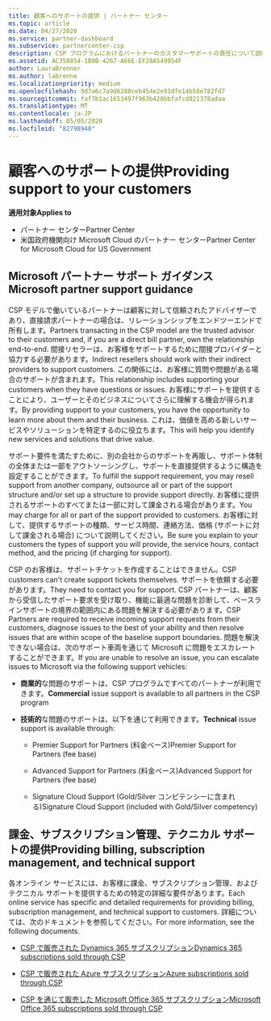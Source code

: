 ```yaml
---
title: 顧客へのサポートの提供 | パートナー センター
ms.topic: article
ms.date: 04/27/2020
ms.service: partner-dashboard
ms.subservice: partnercenter-csp
description: CSP プログラムにおけるパートナーのカスタマーサポートの責任について説明します。
ms.assetid: AC358854-1B0B-4267-A66E-EF28A549954F
author: LauraBrenner
ms.author: labrenne
ms.localizationpriority: medium
ms.openlocfilehash: 9d7a6c7a9d6280ceb454e2e93dfe14b58e782fd7
ms.sourcegitcommit: faf7b1ac1653497f963b428bbfafcd821378adaa
ms.translationtype: MT
ms.contentlocale: ja-JP
ms.lasthandoff: 05/05/2020
ms.locfileid: "82798940"
---
```

# <a name="providing-support-to-your-customers"></a><span data-ttu-id="e46af-103">顧客へのサポートの提供</span><span class="sxs-lookup"><span data-stu-id="e46af-103">Providing support to your customers</span></span>

<span data-ttu-id="e46af-104">**適用対象**</span><span class="sxs-lookup"><span data-stu-id="e46af-104">**Applies to**</span></span>

-  <span data-ttu-id="e46af-105">パートナー センター</span><span class="sxs-lookup"><span data-stu-id="e46af-105">Partner Center</span></span>
-  <span data-ttu-id="e46af-106">米国政府機関向け Microsoft Cloud のパートナー センター</span><span class="sxs-lookup"><span data-stu-id="e46af-106">Partner Center for Microsoft Cloud for US Government</span></span>


## <a name="microsoft-partner-support-guidance"></a><span data-ttu-id="e46af-107">Microsoft パートナー サポート ガイダンス</span><span class="sxs-lookup"><span data-stu-id="e46af-107">Microsoft partner support guidance</span></span>

<span data-ttu-id="e46af-108">CSP モデルで働いているパートナーは顧客に対して信頼されたアドバイザーであり、直接請求パートナーの場合は、リレーションシップをエンドツーエンドで所有します。</span><span class="sxs-lookup"><span data-stu-id="e46af-108">Partners transacting in the CSP model are the trusted advisor to their customers and, if you are a direct bill partner, own the relationship end-to-end.</span></span> <span data-ttu-id="e46af-109">間接リセラーは、お客様をサポートするために間接プロバイダーと協力する必要があります。</span><span class="sxs-lookup"><span data-stu-id="e46af-109">Indirect resellers should work with their indirect providers to support customers.</span></span> <span data-ttu-id="e46af-110">この関係には、お客様に質問や問題がある場合のサポートが含まれます。</span><span class="sxs-lookup"><span data-stu-id="e46af-110">This relationship includes supporting your customers when they have questions or issues.</span></span> <span data-ttu-id="e46af-111">お客様にサポートを提供することにより、ユーザーとそのビジネスについてさらに理解する機会が得られます。</span><span class="sxs-lookup"><span data-stu-id="e46af-111">By providing support to your customers, you have the opportunity to learn more about them and their business.</span></span> <span data-ttu-id="e46af-112">これは、価値を高める新しいサービスやソリューションを特定するのに役立ちます。</span><span class="sxs-lookup"><span data-stu-id="e46af-112">This will help you identify new services and solutions that drive value.</span></span>

<span data-ttu-id="e46af-113">サポート要件を満たすために、別の会社からのサポートを再販し、サポート体制の全体または一部をアウトソーシングし、サポートを直接提供するように構造を設定することができます。</span><span class="sxs-lookup"><span data-stu-id="e46af-113">To fulfill the support requirement,  you may resell support from another company, outsource all or part of the support structure and/or set up a structure to provide support directly.</span></span> <span data-ttu-id="e46af-114">お客様に提供されるサポートのすべてまたは一部に対して課金される場合があります。</span><span class="sxs-lookup"><span data-stu-id="e46af-114">You may charge for all or part of the support provided to customers.</span></span> <span data-ttu-id="e46af-115">お客様に対して、提供するサポートの種類、サービス時間、連絡方法、価格 (サポートに対して課金される場合) について説明してください。</span><span class="sxs-lookup"><span data-stu-id="e46af-115">Be sure you explain to your customers the types of support you will provide, the service hours, contact method, and the pricing (if charging for support).</span></span>

<span data-ttu-id="e46af-116">CSP のお客様は、サポートチケットを作成することはできません。</span><span class="sxs-lookup"><span data-stu-id="e46af-116">CSP customers can't create support tickets themselves.</span></span> <span data-ttu-id="e46af-117">サポートを依頼する必要があります。</span><span class="sxs-lookup"><span data-stu-id="e46af-117">They need to contact you for support.</span></span> <span data-ttu-id="e46af-118">CSP パートナーは、顧客から受信したサポート要求を受け取り、機能に最適な問題を診断して、ベースラインサポートの境界の範囲内にある問題を解決する必要があります。</span><span class="sxs-lookup"><span data-stu-id="e46af-118">CSP Partners are required to receive incoming support requests from their customers, diagnose issues to the best of your ability and then resolve issues that are within scope of the baseline support boundaries.</span></span> <span data-ttu-id="e46af-119">問題を解決できない場合は、次のサポート車両を通じて Microsoft に問題をエスカレートすることができます。</span><span class="sxs-lookup"><span data-stu-id="e46af-119">If you are unable to resolve an issue, you can escalate issues to Microsoft via the following support vehicles:</span></span>

- <span data-ttu-id="e46af-120">**商業的**な問題のサポートは、CSP プログラムですべてのパートナーが利用できます。</span><span class="sxs-lookup"><span data-stu-id="e46af-120">**Commercial** issue support is available to all partners in the CSP program</span></span>

- <span data-ttu-id="e46af-121">**技術的**な問題のサポートは、以下を通じて利用できます。</span><span class="sxs-lookup"><span data-stu-id="e46af-121">**Technical** issue support is available through:</span></span>

    - <span data-ttu-id="e46af-122">Premier Support for Partners (料金ベース)</span><span class="sxs-lookup"><span data-stu-id="e46af-122">Premier Support for Partners (fee base)</span></span>

    - <span data-ttu-id="e46af-123">Advanced Support for Partners (料金ベース)</span><span class="sxs-lookup"><span data-stu-id="e46af-123">Advanced Support for Partners (fee base)</span></span>

    - <span data-ttu-id="e46af-124">Signature Cloud Support (Gold/Silver コンピテンシーに含まれる)</span><span class="sxs-lookup"><span data-stu-id="e46af-124">Signature Cloud Support (included with Gold/Silver competency)</span></span>

## <a name="providing-billing-subscription-management-and-technical-support"></a><span data-ttu-id="e46af-125">課金、サブスクリプション管理、テクニカル サポートの提供</span><span class="sxs-lookup"><span data-stu-id="e46af-125">Providing billing, subscription management, and technical support</span></span> 

<span data-ttu-id="e46af-126">各オンライン サービスには、お客様に課金、サブスクリプション管理、およびテクニカル サポートを提供するための特定の詳細な要件があります。</span><span class="sxs-lookup"><span data-stu-id="e46af-126">Each online service has specific and detailed requirements for providing billing, subscription management, and technical support to customers.</span></span> <span data-ttu-id="e46af-127">詳細については、次のドキュメントを参照してください。</span><span class="sxs-lookup"><span data-stu-id="e46af-127">For more information, see the following documents.</span></span>

- [<span data-ttu-id="e46af-128">CSP で販売された Dynamics 365 サブスクリプション</span><span class="sxs-lookup"><span data-stu-id="e46af-128">Dynamics 365 subscriptions sold through CSP</span></span>](https://www.microsoftpartnercommunity.com/t5/CSP/Microsoft-Partner-Support-Guidance/m-p/5262#M30)

- [<span data-ttu-id="e46af-129">CSP で販売された Azure サブスクリプション</span><span class="sxs-lookup"><span data-stu-id="e46af-129">Azure subscriptions sold through CSP</span></span>](https://www.microsoftpartnercommunity.com/t5/CSP/Microsoft-Partner-Support-Guidance/m-p/5263#M31)

- [<span data-ttu-id="e46af-130">CSP を通じて販売した Microsoft Office 365 サブスクリプション</span><span class="sxs-lookup"><span data-stu-id="e46af-130">Microsoft Office 365 subscriptions sold through CSP</span></span>](https://www.microsoftpartnercommunity.com/t5/CSP/Microsoft-Partner-Support-Guidance/m-p/5264#M32)



 

 



